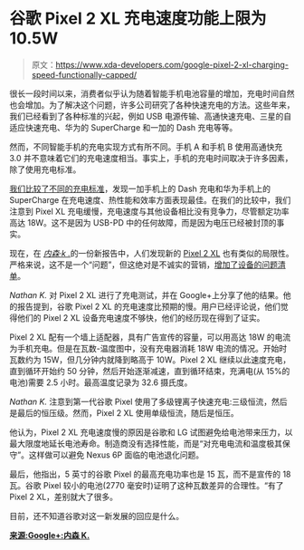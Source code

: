 # 谷歌 Pixel 2 XL 充电速度功能上限为 10.5W

> 原文：<https://www.xda-developers.com/google-pixel-2-xl-charging-speed-functionally-capped/>

很长一段时间以来，消费者似乎认为随着智能手机电池容量的增加，充电时间自然也会增加。为了解决这个问题，许多公司研究了各种快速充电的方法。这些年来，我们已经看到了各种标准的兴起，例如 USB 电源传输、高通快速充电、三星的自适应快速充电、华为的 SuperCharge 和一加的 Dash 充电等等。

然而，不同智能手机的充电实现方式有所不同。手机 A 和手机 B 使用高通快充 3.0 并不意味着它们的充电速度相当。事实上，手机的充电时间取决于许多因素，除了使用充电标准。

[我们比较了不同的充电标准](https://www.xda-developers.com/charging-comparison-oneplus-huawei/)，发现一加手机上的 Dash 充电和华为手机上的 SuperCharge 在充电速度、热性能和效率方面表现最佳。在我们的比较中，我们注意到 Pixel XL 充电缓慢，充电速度与其他设备相比没有竞争力，尽管额定功率高达 18W。这不是因为 USB-PD 中的任何故障，而是因为电压已经被封顶的事实。

现在，在 [*内森·k .*](https://plus.google.com/102612254593917101378)的一份新报告中，人们发现新的 [Pixel 2 XL](https://www.xda-developers.com/google-pixel-2-xl-announced-price/) 也有类似的局限性。严格来说，这不是一个“问题”，但这绝对是不诚实的营销，[增加了设备的问题清单](https://www.xda-developers.com/google-pixel-2-xl-warranty-color-mode/)。

*Nathan K.* 对 Pixel 2 XL 进行了充电测试，并在 Google+上分享了他的结果。他的报告提到，谷歌 Pixel 2 XL 的充电速度比预期的慢。用户已经评论说，他们觉得他们的 Pixel 2 XL 设备充电速度不够快，他们的经历现在得到了证实。

Pixel 2 XL 配有一个墙上适配器，具有广告宣传的容量，可以用高达 18W 的电流为手机充电。但是在瓦数-温度图中，没有充电器消耗 18W 电流的情况。开始时瓦数约为 15W，但几分钟内就降到略高于 10W。Pixel 2 XL 继续以此速度充电，直到循环开始约 50 分钟，然后开始逐渐减速，直到循环结束，充满电(从 15%的电池)需要 2.5 小时。最高温度记录为 32.6 摄氏度。

*Nathan K.* 注意到第一代谷歌 Pixel 使用了多级锂离子快速充电:三级恒流，然后是最后的恒压级。然而，Pixel 2 XL 使用单级恒流，随后是恒压。

他认为，Pixel 2 XL 充电速度慢的原因是谷歌和 LG 试图避免给电池带来压力，以最大限度地延长电池寿命。制造商没有选择性能，而是“对充电电流和温度极其保守”。这样做可以避免 Nexus 6P 面临的电池退化问题。

最后，他指出，5 英寸的谷歌 Pixel 的最高充电功率也是 15 瓦，而不是宣传的 18 瓦。谷歌 Pixel 较小的电池(2770 毫安时)证明了这种瓦数差异的合理性。“有了 Pixel 2 XL，差别就大了很多。

目前，还不知道谷歌对这一新发展的回应是什么。

[**来源:Google+:内森 K.**](https://plus.google.com/102612254593917101378/posts/dnYcjUFxsg7)